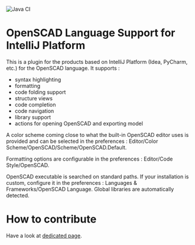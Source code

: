 ![Java CI](https://github.com/ldenisey/idea-openscad/workflows/Java%20CI/badge.svg)

# OpenSCAD Language Support for IntelliJ Platform

This is a plugin for the products based on IntelliJ Platform (Idea, PyCharm, etc.) for the OpenSCAD language. It supports :

* syntax highlighting
* formatting
* code folding support
* structure views
* code completion
* code navigation
* library support
* actions for opening OpenSCAD and exporting model

A color scheme coming close to what the built-in OpenSCAD editor uses is provided and can be selected in the preferences : Editor/Color Scheme/OpenSCAD/Scheme/OpenSCAD.Default.

Formatting options are configurable in the preferences : Editor/Code Style/OpenSCAD.

OpenSCAD executable is searched on standard paths. If your installation is custom, configure it in the preferences : Languages & Frameworks/OpenSCAD Language. Global libraries are automatically detected.

# How to contribute

Have a look at [dedicated page](CONTRIBUTING.md).